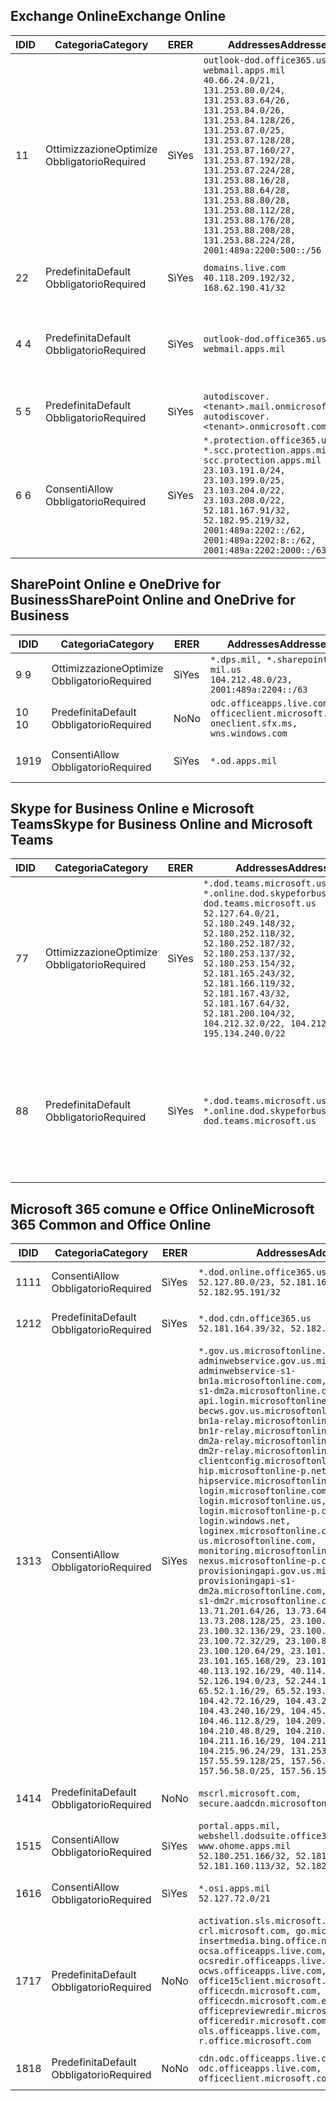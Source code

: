 <!--THIS FILE IS AUTOMATICALLY GENERATED. MANUAL CHANGES WILL BE OVERWRITTEN.-->
<!--Please contact the Office 365 Endpoints team with any questions.-->
<!--USGovDoD endpoints version 2018102900-->
<!--File generated 2018-10-29 14:00:29.5435-->

## <a name="exchange-online"></a><span data-ttu-id="c4c3b-101">Exchange Online</span><span class="sxs-lookup"><span data-stu-id="c4c3b-101">Exchange Online</span></span>

<span data-ttu-id="c4c3b-102">ID</span><span class="sxs-lookup"><span data-stu-id="c4c3b-102">ID</span></span> | <span data-ttu-id="c4c3b-103">Categoria</span><span class="sxs-lookup"><span data-stu-id="c4c3b-103">Category</span></span> | <span data-ttu-id="c4c3b-104">ER</span><span class="sxs-lookup"><span data-stu-id="c4c3b-104">ER</span></span> | <span data-ttu-id="c4c3b-105">Addresses</span><span class="sxs-lookup"><span data-stu-id="c4c3b-105">Addresses</span></span> | <span data-ttu-id="c4c3b-106">Porte</span><span class="sxs-lookup"><span data-stu-id="c4c3b-106">Ports</span></span>
-- | -------------------- | --- | ---------------------------------------------------------------------------------------------------------------------------------------------------------------------------------------------------------------------------------------------------------------------------------------------------------------------------------------------------------------------------------------------- | -------------------------------
<span data-ttu-id="c4c3b-107">1</span><span class="sxs-lookup"><span data-stu-id="c4c3b-107">1</span></span> | <span data-ttu-id="c4c3b-108">Ottimizzazione</span><span class="sxs-lookup"><span data-stu-id="c4c3b-108">Optimize</span></span><BR><span data-ttu-id="c4c3b-109">Obbligatorio</span><span class="sxs-lookup"><span data-stu-id="c4c3b-109">Required</span></span> | <span data-ttu-id="c4c3b-110">Sì</span><span class="sxs-lookup"><span data-stu-id="c4c3b-110">Yes</span></span> | `outlook-dod.office365.us, webmail.apps.mil`<BR>`40.66.24.0/21, 131.253.80.0/24, 131.253.83.64/26, 131.253.84.0/26, 131.253.84.128/26, 131.253.87.0/25, 131.253.87.128/28, 131.253.87.160/27, 131.253.87.192/28, 131.253.87.224/28, 131.253.88.16/28, 131.253.88.64/28, 131.253.88.80/28, 131.253.88.112/28, 131.253.88.176/28, 131.253.88.208/28, 131.253.88.224/28, 2001:489a:2200:500::/56` | <span data-ttu-id="c4c3b-111">**TCP:** 443, 80</span><span class="sxs-lookup"><span data-stu-id="c4c3b-111">**TCP:** 443, 80</span></span>
<span data-ttu-id="c4c3b-112">2</span><span class="sxs-lookup"><span data-stu-id="c4c3b-112">2</span></span> | <span data-ttu-id="c4c3b-113">Predefinita</span><span class="sxs-lookup"><span data-stu-id="c4c3b-113">Default</span></span><BR><span data-ttu-id="c4c3b-114">Obbligatorio</span><span class="sxs-lookup"><span data-stu-id="c4c3b-114">Required</span></span> | <span data-ttu-id="c4c3b-115">Sì</span><span class="sxs-lookup"><span data-stu-id="c4c3b-115">Yes</span></span> | `domains.live.com`<BR>`40.118.209.192/32, 168.62.190.41/32` | <span data-ttu-id="c4c3b-116">**TCP:** 443, 80</span><span class="sxs-lookup"><span data-stu-id="c4c3b-116">**TCP:** 443, 80</span></span>
<span data-ttu-id="c4c3b-117">4 </span><span class="sxs-lookup"><span data-stu-id="c4c3b-117">4</span></span> | <span data-ttu-id="c4c3b-118">Predefinita</span><span class="sxs-lookup"><span data-stu-id="c4c3b-118">Default</span></span><BR><span data-ttu-id="c4c3b-119">Obbligatorio</span><span class="sxs-lookup"><span data-stu-id="c4c3b-119">Required</span></span> | <span data-ttu-id="c4c3b-120">Sì</span><span class="sxs-lookup"><span data-stu-id="c4c3b-120">Yes</span></span> | `outlook-dod.office365.us, webmail.apps.mil` | <span data-ttu-id="c4c3b-121">**TCP:** 143, 25, 587, 993, 995</span><span class="sxs-lookup"><span data-stu-id="c4c3b-121">**TCP:** 143, 25, 587, 993, 995</span></span>
<span data-ttu-id="c4c3b-122">5 </span><span class="sxs-lookup"><span data-stu-id="c4c3b-122">5</span></span> | <span data-ttu-id="c4c3b-123">Predefinita</span><span class="sxs-lookup"><span data-stu-id="c4c3b-123">Default</span></span><BR><span data-ttu-id="c4c3b-124">Obbligatorio</span><span class="sxs-lookup"><span data-stu-id="c4c3b-124">Required</span></span> | <span data-ttu-id="c4c3b-125">Sì</span><span class="sxs-lookup"><span data-stu-id="c4c3b-125">Yes</span></span> | `autodiscover.<tenant>.mail.onmicrosoft.com, autodiscover.<tenant>.onmicrosoft.com` | <span data-ttu-id="c4c3b-126">**TCP:** 443, 80</span><span class="sxs-lookup"><span data-stu-id="c4c3b-126">**TCP:** 443, 80</span></span>
<span data-ttu-id="c4c3b-127">6 </span><span class="sxs-lookup"><span data-stu-id="c4c3b-127">6</span></span> | <span data-ttu-id="c4c3b-128">Consenti</span><span class="sxs-lookup"><span data-stu-id="c4c3b-128">Allow</span></span><BR><span data-ttu-id="c4c3b-129">Obbligatorio</span><span class="sxs-lookup"><span data-stu-id="c4c3b-129">Required</span></span> | <span data-ttu-id="c4c3b-130">Sì</span><span class="sxs-lookup"><span data-stu-id="c4c3b-130">Yes</span></span> | `*.protection.office365.us, *.scc.protection.apps.mil, scc.protection.apps.mil`<BR>`23.103.191.0/24, 23.103.199.0/25, 23.103.204.0/22, 23.103.208.0/22, 52.181.167.91/32, 52.182.95.219/32, 2001:489a:2202::/62, 2001:489a:2202:8::/62, 2001:489a:2202:2000::/63` | <span data-ttu-id="c4c3b-131">**TCP:** 25, 443</span><span class="sxs-lookup"><span data-stu-id="c4c3b-131">**TCP:** 25, 443</span></span>

## <a name="sharepoint-online-and-onedrive-for-business"></a><span data-ttu-id="c4c3b-132">SharePoint Online e OneDrive for Business</span><span class="sxs-lookup"><span data-stu-id="c4c3b-132">SharePoint Online and OneDrive for Business</span></span>

<span data-ttu-id="c4c3b-133">ID</span><span class="sxs-lookup"><span data-stu-id="c4c3b-133">ID</span></span> | <span data-ttu-id="c4c3b-134">Categoria</span><span class="sxs-lookup"><span data-stu-id="c4c3b-134">Category</span></span> | <span data-ttu-id="c4c3b-135">ER</span><span class="sxs-lookup"><span data-stu-id="c4c3b-135">ER</span></span> | <span data-ttu-id="c4c3b-136">Addresses</span><span class="sxs-lookup"><span data-stu-id="c4c3b-136">Addresses</span></span> | <span data-ttu-id="c4c3b-137">Porte</span><span class="sxs-lookup"><span data-stu-id="c4c3b-137">Ports</span></span>
-- | -------------------- | --- | ---------------------------------------------------------------------------------------- | ----------------
<span data-ttu-id="c4c3b-138">9 </span><span class="sxs-lookup"><span data-stu-id="c4c3b-138">9</span></span> | <span data-ttu-id="c4c3b-139">Ottimizzazione</span><span class="sxs-lookup"><span data-stu-id="c4c3b-139">Optimize</span></span><BR><span data-ttu-id="c4c3b-140">Obbligatorio</span><span class="sxs-lookup"><span data-stu-id="c4c3b-140">Required</span></span> | <span data-ttu-id="c4c3b-141">Sì</span><span class="sxs-lookup"><span data-stu-id="c4c3b-141">Yes</span></span> | `*.dps.mil, *.sharepoint-mil.us`<BR>`104.212.48.0/23, 2001:489a:2204::/63` | <span data-ttu-id="c4c3b-142">**TCP:** 443, 80</span><span class="sxs-lookup"><span data-stu-id="c4c3b-142">**TCP:** 443, 80</span></span>
<span data-ttu-id="c4c3b-143">10  </span><span class="sxs-lookup"><span data-stu-id="c4c3b-143">10</span></span> | <span data-ttu-id="c4c3b-144">Predefinita</span><span class="sxs-lookup"><span data-stu-id="c4c3b-144">Default</span></span><BR><span data-ttu-id="c4c3b-145">Obbligatorio</span><span class="sxs-lookup"><span data-stu-id="c4c3b-145">Required</span></span> | <span data-ttu-id="c4c3b-146">No</span><span class="sxs-lookup"><span data-stu-id="c4c3b-146">No</span></span> | `odc.officeapps.live.com, officeclient.microsoft.com, oneclient.sfx.ms, wns.windows.com` | <span data-ttu-id="c4c3b-147">**TCP:** 443, 80</span><span class="sxs-lookup"><span data-stu-id="c4c3b-147">**TCP:** 443, 80</span></span>
<span data-ttu-id="c4c3b-148">19</span><span class="sxs-lookup"><span data-stu-id="c4c3b-148">19</span></span> | <span data-ttu-id="c4c3b-149">Consenti</span><span class="sxs-lookup"><span data-stu-id="c4c3b-149">Allow</span></span><BR><span data-ttu-id="c4c3b-150">Obbligatorio</span><span class="sxs-lookup"><span data-stu-id="c4c3b-150">Required</span></span> | <span data-ttu-id="c4c3b-151">Sì</span><span class="sxs-lookup"><span data-stu-id="c4c3b-151">Yes</span></span> | `*.od.apps.mil` | <span data-ttu-id="c4c3b-152">**TCP:** 443, 80</span><span class="sxs-lookup"><span data-stu-id="c4c3b-152">**TCP:** 443, 80</span></span>

## <a name="skype-for-business-online-and-microsoft-teams"></a><span data-ttu-id="c4c3b-153">Skype for Business Online e Microsoft Teams</span><span class="sxs-lookup"><span data-stu-id="c4c3b-153">Skype for Business Online and Microsoft Teams</span></span>

<span data-ttu-id="c4c3b-154">ID</span><span class="sxs-lookup"><span data-stu-id="c4c3b-154">ID</span></span> | <span data-ttu-id="c4c3b-155">Categoria</span><span class="sxs-lookup"><span data-stu-id="c4c3b-155">Category</span></span> | <span data-ttu-id="c4c3b-156">ER</span><span class="sxs-lookup"><span data-stu-id="c4c3b-156">ER</span></span> | <span data-ttu-id="c4c3b-157">Addresses</span><span class="sxs-lookup"><span data-stu-id="c4c3b-157">Addresses</span></span> | <span data-ttu-id="c4c3b-158">Porte</span><span class="sxs-lookup"><span data-stu-id="c4c3b-158">Ports</span></span>
-- | -------------------- | --- | -------------------------------------------------------------------------------------------------------------------------------------------------------------------------------------------------------------------------------------------------------------------------------------------------------------------------------------------------------- | --------------------------------------------------
<span data-ttu-id="c4c3b-159">7</span><span class="sxs-lookup"><span data-stu-id="c4c3b-159">7</span></span> | <span data-ttu-id="c4c3b-160">Ottimizzazione</span><span class="sxs-lookup"><span data-stu-id="c4c3b-160">Optimize</span></span><BR><span data-ttu-id="c4c3b-161">Obbligatorio</span><span class="sxs-lookup"><span data-stu-id="c4c3b-161">Required</span></span> | <span data-ttu-id="c4c3b-162">Sì</span><span class="sxs-lookup"><span data-stu-id="c4c3b-162">Yes</span></span> | `*.dod.teams.microsoft.us, *.online.dod.skypeforbusiness.us, dod.teams.microsoft.us`<BR>`52.127.64.0/21, 52.180.249.148/32, 52.180.252.118/32, 52.180.252.187/32, 52.180.253.137/32, 52.180.253.154/32, 52.181.165.243/32, 52.181.166.119/32, 52.181.167.43/32, 52.181.167.64/32, 52.181.200.104/32, 104.212.32.0/22, 104.212.60.0/23, 195.134.240.0/22` | <span data-ttu-id="c4c3b-163">**TCP:** 443</span><span class="sxs-lookup"><span data-stu-id="c4c3b-163">**TCP:** 443</span></span><BR><span data-ttu-id="c4c3b-164">**UDP:** 3478, 3479, 3480, 3481</span><span class="sxs-lookup"><span data-stu-id="c4c3b-164">**UDP:** 3478, 3479, 3480, 3481</span></span>
<span data-ttu-id="c4c3b-165">8</span><span class="sxs-lookup"><span data-stu-id="c4c3b-165">8</span></span> | <span data-ttu-id="c4c3b-166">Predefinita</span><span class="sxs-lookup"><span data-stu-id="c4c3b-166">Default</span></span><BR><span data-ttu-id="c4c3b-167">Obbligatorio</span><span class="sxs-lookup"><span data-stu-id="c4c3b-167">Required</span></span> | <span data-ttu-id="c4c3b-168">Sì</span><span class="sxs-lookup"><span data-stu-id="c4c3b-168">Yes</span></span> | `*.dod.teams.microsoft.us, *.online.dod.skypeforbusiness.us, dod.teams.microsoft.us` | <span data-ttu-id="c4c3b-169">**TCP:** 5061, 50000-59999</span><span class="sxs-lookup"><span data-stu-id="c4c3b-169">**TCP:** 5061, 50000-59999</span></span><BR><span data-ttu-id="c4c3b-170">**UDP:** 50000-59999</span><span class="sxs-lookup"><span data-stu-id="c4c3b-170">**UDP:** 50000-59999</span></span>

## <a name="microsoft-365-common-and-office-online"></a><span data-ttu-id="c4c3b-171">Microsoft 365 comune e Office Online</span><span class="sxs-lookup"><span data-stu-id="c4c3b-171">Microsoft 365 Common and Office Online</span></span>

<span data-ttu-id="c4c3b-172">ID</span><span class="sxs-lookup"><span data-stu-id="c4c3b-172">ID</span></span> | <span data-ttu-id="c4c3b-173">Categoria</span><span class="sxs-lookup"><span data-stu-id="c4c3b-173">Category</span></span> | <span data-ttu-id="c4c3b-174">ER</span><span class="sxs-lookup"><span data-stu-id="c4c3b-174">ER</span></span> | <span data-ttu-id="c4c3b-175">Addresses</span><span class="sxs-lookup"><span data-stu-id="c4c3b-175">Addresses</span></span> | <span data-ttu-id="c4c3b-176">Porte</span><span class="sxs-lookup"><span data-stu-id="c4c3b-176">Ports</span></span>
-- | ------------------- | --- | ---------------------------------------------------------------------------------------------------------------------------------------------------------------------------------------------------------------------------------------------------------------------------------------------------------------------------------------------------------------------------------------------------------------------------------------------------------------------------------------------------------------------------------------------------------------------------------------------------------------------------------------------------------------------------------------------------------------------------------------------------------------------------------------------------------------------------------------------------------------------------------------------------------------------------------------------------------------------------------------------------------------------------------------------------------------------------------------------------------------------------------------------------------------------------------------------------------------------------------------------------------------------------------------------------------------------------------------------------------------------------------------------------------------------------------------------------------------------------------------------------- | ----------------
<span data-ttu-id="c4c3b-177">11</span><span class="sxs-lookup"><span data-stu-id="c4c3b-177">11</span></span> | <span data-ttu-id="c4c3b-178">Consenti</span><span class="sxs-lookup"><span data-stu-id="c4c3b-178">Allow</span></span><BR><span data-ttu-id="c4c3b-179">Obbligatorio</span><span class="sxs-lookup"><span data-stu-id="c4c3b-179">Required</span></span> | <span data-ttu-id="c4c3b-180">Sì</span><span class="sxs-lookup"><span data-stu-id="c4c3b-180">Yes</span></span> | `*.dod.online.office365.us`<BR>`52.127.80.0/23, 52.181.164.39/32, 52.182.95.191/32` | <span data-ttu-id="c4c3b-181">**TCP:** 443</span><span class="sxs-lookup"><span data-stu-id="c4c3b-181">**TCP:** 443</span></span>
<span data-ttu-id="c4c3b-182">12</span><span class="sxs-lookup"><span data-stu-id="c4c3b-182">12</span></span> | <span data-ttu-id="c4c3b-183">Predefinita</span><span class="sxs-lookup"><span data-stu-id="c4c3b-183">Default</span></span><BR><span data-ttu-id="c4c3b-184">Obbligatorio</span><span class="sxs-lookup"><span data-stu-id="c4c3b-184">Required</span></span> | <span data-ttu-id="c4c3b-185">Sì</span><span class="sxs-lookup"><span data-stu-id="c4c3b-185">Yes</span></span> | `*.dod.cdn.office365.us`<BR>`52.181.164.39/32, 52.182.95.191/32` | <span data-ttu-id="c4c3b-186">**TCP:** 443</span><span class="sxs-lookup"><span data-stu-id="c4c3b-186">**TCP:** 443</span></span>
<span data-ttu-id="c4c3b-187">13</span><span class="sxs-lookup"><span data-stu-id="c4c3b-187">13</span></span> | <span data-ttu-id="c4c3b-188">Consenti</span><span class="sxs-lookup"><span data-stu-id="c4c3b-188">Allow</span></span><BR><span data-ttu-id="c4c3b-189">Obbligatorio</span><span class="sxs-lookup"><span data-stu-id="c4c3b-189">Required</span></span> | <span data-ttu-id="c4c3b-190">Sì</span><span class="sxs-lookup"><span data-stu-id="c4c3b-190">Yes</span></span> | `*.gov.us.microsoftonline.com, adminwebservice.gov.us.microsoftonline.com, adminwebservice-s1-bn1a.microsoftonline.com, adminwebservice-s1-dm2a.microsoftonline.com, api.login.microsoftonline.com, becws.gov.us.microsoftonline.com, bws-s1-bn1a-relay.microsoftonline.com, bws-s1-bn1r-relay.microsoftonline.com, bws-s1-dm2a-relay.microsoftonline.com, bws-s1-dm2r-relay.microsoftonline.com, clientconfig.microsoftonline-p.net, hip.microsoftonline-p.net, hipservice.microsoftonline.com, login.microsoftonline.com, login.microsoftonline.us, login.microsoftonline-p.com, login.windows.net, loginex.microsoftonline.com, login-us.microsoftonline.com, monitoring.microsoftonline-p.com, nexus.microsoftonline-p.com, provisioningapi.gov.us.microsoftonline.com, provisioningapi-s1-dm2a.microsoftonline.com, provisioningapi-s1-dm2r.microsoftonline.com`<BR>`13.71.201.64/26, 13.73.64.64/26, 13.73.208.128/25, 23.100.16.168/29, 23.100.32.136/29, 23.100.64.24/29, 23.100.72.32/29, 23.100.80.64/29, 23.100.120.64/29, 23.101.144.136/29, 23.101.165.168/29, 23.101.181.128/29, 40.113.192.16/29, 40.114.120.16/29, 52.126.194.0/23, 52.244.120.128/25, 65.52.1.16/29, 65.52.193.136/29, 104.42.72.16/29, 104.43.208.16/29, 104.43.240.16/29, 104.45.208.104/29, 104.46.112.8/29, 104.209.144.16/29, 104.210.48.8/29, 104.210.208.16/29, 104.211.16.16/29, 104.211.48.16/29, 104.215.96.24/29, 131.253.120.0/24, 157.55.59.128/25, 157.56.53.128/25, 157.56.58.0/25, 157.56.151.0/25` | <span data-ttu-id="c4c3b-191">**TCP:** 443</span><span class="sxs-lookup"><span data-stu-id="c4c3b-191">**TCP:** 443</span></span>
<span data-ttu-id="c4c3b-192">14</span><span class="sxs-lookup"><span data-stu-id="c4c3b-192">14</span></span> | <span data-ttu-id="c4c3b-193">Predefinita</span><span class="sxs-lookup"><span data-stu-id="c4c3b-193">Default</span></span><BR><span data-ttu-id="c4c3b-194">Obbligatorio</span><span class="sxs-lookup"><span data-stu-id="c4c3b-194">Required</span></span> | <span data-ttu-id="c4c3b-195">No</span><span class="sxs-lookup"><span data-stu-id="c4c3b-195">No</span></span> | `mscrl.microsoft.com, secure.aadcdn.microsoftonline-p.com` | <span data-ttu-id="c4c3b-196">**TCP:** 443</span><span class="sxs-lookup"><span data-stu-id="c4c3b-196">**TCP:** 443</span></span>
<span data-ttu-id="c4c3b-197">15</span><span class="sxs-lookup"><span data-stu-id="c4c3b-197">15</span></span> | <span data-ttu-id="c4c3b-198">Consenti</span><span class="sxs-lookup"><span data-stu-id="c4c3b-198">Allow</span></span><BR><span data-ttu-id="c4c3b-199">Obbligatorio</span><span class="sxs-lookup"><span data-stu-id="c4c3b-199">Required</span></span> | <span data-ttu-id="c4c3b-200">Sì</span><span class="sxs-lookup"><span data-stu-id="c4c3b-200">Yes</span></span> | `portal.apps.mil, webshell.dodsuite.office365.us, www.ohome.apps.mil`<BR>`52.180.251.166/32, 52.181.160.19/32, 52.181.160.113/32, 52.182.92.132/32` | <span data-ttu-id="c4c3b-201">**TCP:** 443</span><span class="sxs-lookup"><span data-stu-id="c4c3b-201">**TCP:** 443</span></span>
<span data-ttu-id="c4c3b-202">16</span><span class="sxs-lookup"><span data-stu-id="c4c3b-202">16</span></span> | <span data-ttu-id="c4c3b-203">Consenti</span><span class="sxs-lookup"><span data-stu-id="c4c3b-203">Allow</span></span><BR><span data-ttu-id="c4c3b-204">Obbligatorio</span><span class="sxs-lookup"><span data-stu-id="c4c3b-204">Required</span></span> | <span data-ttu-id="c4c3b-205">Sì</span><span class="sxs-lookup"><span data-stu-id="c4c3b-205">Yes</span></span> | `*.osi.apps.mil`<BR>`52.127.72.0/21` | <span data-ttu-id="c4c3b-206">**TCP:** 443</span><span class="sxs-lookup"><span data-stu-id="c4c3b-206">**TCP:** 443</span></span>
<span data-ttu-id="c4c3b-207">17</span><span class="sxs-lookup"><span data-stu-id="c4c3b-207">17</span></span> | <span data-ttu-id="c4c3b-208">Predefinita</span><span class="sxs-lookup"><span data-stu-id="c4c3b-208">Default</span></span><BR><span data-ttu-id="c4c3b-209">Obbligatorio</span><span class="sxs-lookup"><span data-stu-id="c4c3b-209">Required</span></span> | <span data-ttu-id="c4c3b-210">No</span><span class="sxs-lookup"><span data-stu-id="c4c3b-210">No</span></span> | `activation.sls.microsoft.com, crl.microsoft.com, go.microsoft.com, insertmedia.bing.office.net, ocsa.officeapps.live.com, ocsredir.officeapps.live.com, ocws.officeapps.live.com, office15client.microsoft.com, officecdn.microsoft.com, officecdn.microsoft.com.edgesuite.net, officepreviewredir.microsoft.com, officeredir.microsoft.com, ols.officeapps.live.com, r.office.microsoft.com` | <span data-ttu-id="c4c3b-211">**TCP:** 443, 80</span><span class="sxs-lookup"><span data-stu-id="c4c3b-211">**TCP:** 443, 80</span></span>
<span data-ttu-id="c4c3b-212">18</span><span class="sxs-lookup"><span data-stu-id="c4c3b-212">18</span></span> | <span data-ttu-id="c4c3b-213">Predefinita</span><span class="sxs-lookup"><span data-stu-id="c4c3b-213">Default</span></span><BR><span data-ttu-id="c4c3b-214">Obbligatorio</span><span class="sxs-lookup"><span data-stu-id="c4c3b-214">Required</span></span> | <span data-ttu-id="c4c3b-215">No</span><span class="sxs-lookup"><span data-stu-id="c4c3b-215">No</span></span> | `cdn.odc.officeapps.live.com, odc.officeapps.live.com, officeclient.microsoft.com` | <span data-ttu-id="c4c3b-216">**TCP:** 443, 80</span><span class="sxs-lookup"><span data-stu-id="c4c3b-216">**TCP:** 443, 80</span></span>
